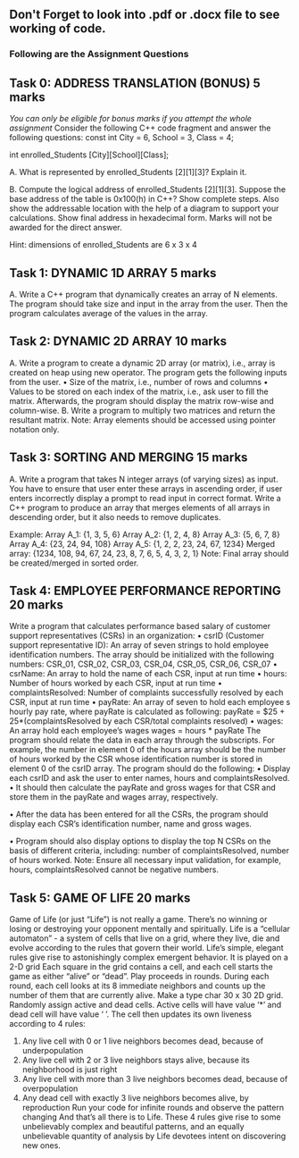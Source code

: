 ## Don't Forget to look into .pdf or .docx file to see working of code.
### Following are the Assignment Questions

## Task 0: ADDRESS TRANSLATION (BONUS) 5 marks
*You can only be eligible for bonus marks if you attempt the whole assignment*
Consider the following C++ code fragment and answer the following questions:
const int City = 6, School = 3, Class = 4;

int enrolled_Students [City][School][Class];

A. What is represented by enrolled_Students [2][1][3]? Explain it.

B. Compute the logical address of enrolled_Students [2][1][3]. Suppose the base address of the table is
0x100(h) in C++? Show complete steps. Also show the addressable location with the help of a diagram
to support your calculations. Show final address in hexadecimal form. Marks will not be awarded for
the direct answer.

Hint: dimensions of enrolled_Students are 6 x 3 x 4

## Task 1: DYNAMIC 1D ARRAY 5 marks
A. Write a C++ program that dynamically creates an array of N elements. The program should take
size and input in the array from the user. Then the program calculates average of the values in the
array.

## Task 2: DYNAMIC 2D ARRAY 10 marks
A. Write a program to create a dynamic 2D array (or matrix), i.e., array is created on heap using new
operator. The program gets the following inputs from the user.
• Size of the matrix, i.e., number of rows and columns
• Values to be stored on each index of the matrix, i.e., ask user to fill the matrix.
Afterwards, the program should display the matrix row-wise and column-wise.
B. Write a program to multiply two matrices and return the resultant matrix.
Note: Array elements should be accessed using pointer notation only.

## Task 3: SORTING AND MERGING 15 marks
A. Write a program that takes N integer arrays (of varying sizes) as input. You have to ensure that
user enter these arrays in ascending order, if user enters incorrectly display a prompt to read input
in correct format. Write a C++ program to produce an array that merges elements of all arrays in
descending order, but it also needs to remove duplicates.

Example:
Array A_1: {1, 3, 5, 6}
Array A_2: {1, 2, 4, 8}
Array A_3: {5, 6, 7, 8}
Array A_4: {23, 24, 94, 108}
Array A_5: {1, 2, 2, 23, 24, 67, 1234}
Merged array: {1234, 108, 94, 67, 24, 23, 8, 7, 6, 5, 4, 3, 2, 1}
Note: Final array should be created/merged in sorted order.


## Task 4: EMPLOYEE PERFORMANCE REPORTING 20 marks
Write a program that calculates performance based salary of customer support representatives (CSRs)
in an organization:
• csrID (Customer support representative ID): An array of seven strings to hold employee
identification numbers. The array should be initialized with the following numbers:
CSR_01, CSR_02, CSR_03, CSR_04, CSR_05, CSR_06, CSR_07
• csrName: An array to hold the name of each CSR, input at run time
• hours: Number of hours worked by each CSR, input at run time
• complaintsResolved: Number of complaints successfully resolved by each CSR, input at run time
• payRate: An array of seven to hold each employee s hourly pay rate, where payRate is calculated
as following:
payRate = $25 + 25*(complaintsResolved by each CSR/total complaints
resolved)
• wages: An array hold each employee’s wages
wages = hours * payRate
The program should relate the data in each array through the subscripts. For example, the number in
element 0 of the hours array should be the number of hours worked by the CSR whose identification
number is stored in element 0 of the csrID array. The program should do the following:
• Display each csrID and ask the user to enter names, hours and complaintsResolved.
• It should then calculate the payRate and gross wages for that CSR and store them in the payRate
and wages array, respectively.

• After the data has been entered for all the CSRs, the program should display each CSR’s
identification number, name and gross wages.

• Program should also display options to display the top N CSRs on the basis of different criteria,
including: number of complaintsResolved, number of hours worked.
Note: Ensure all necessary input validation, for example, hours, complaintsResolved cannot be
negative numbers.

## Task 5: GAME OF LIFE 20 marks
Game of Life (or just “Life”) is not really a game. There’s no winning or losing or destroying your opponent
mentally and spiritually. Life is a “cellular automaton” - a system of cells that live on a grid, where they
live, die and evolve according to the rules that govern their world.
Life’s simple, elegant rules give rise to astonishingly complex emergent behavior. It is played on a 2-D grid
Each square in the grid contains a cell, and each cell starts the game as either “alive” or “dead”. Play
proceeds in rounds. During each round, each cell looks at its 8 immediate neighbors and counts up the
number of them that are currently alive.
Make a type char 30 x 30 2D grid. Randomly assign active and dead cells. Active cells will have value ‘*’
and dead cell will have value ‘ ’.
The cell then updates its own liveness according to 4 rules:
1. Any live cell with 0 or 1 live neighbors becomes dead, because of underpopulation
2. Any live cell with 2 or 3 live neighbors stays alive, because its neighborhood is just right
3. Any live cell with more than 3 live neighbors becomes dead, because of overpopulation
4. Any dead cell with exactly 3 live neighbors becomes alive, by reproduction
Run your code for infinite rounds and observe the pattern changing
And that’s all there is to Life. These 4 rules give rise to some unbelievably complex and beautiful patterns,
and an equally unbelievable quantity of analysis by Life devotees intent on discovering new ones.
